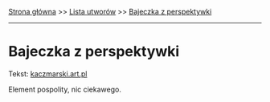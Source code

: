[Strona główna](../index.md) >> [Lista utworów](../list.md) >> [Bajeczka z perspektywki](24.md)

---

# Bajeczka z perspektywki

Tekst: [kaczmarski.art.pl](https://www.kaczmarski.art.pl/tworczosc/wiersze/bajeczka-z-perspektywki/)

Element pospolity, nic ciekawego.